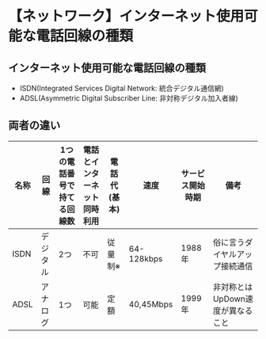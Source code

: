 # 【ネットワーク】インターネット使用可能な電話回線の種類

## インターネット使用可能な電話回線の種類

- ISDN(Integrated Services Digital Network: 統合デジタル通信網)  
- ADSL(Asymmetric Digital Subscriber Line: 非対称デジタル加入者線)

## 両者の違い

名称|回線|1つの電話番号で持てる回線数|電話とインターネット同時利用|電話代(基本)|速度|サービス開始時期|備考
-|-|-|-|-|-|-|-
ISDN|デジタル|2つ|不可|従量制※|64-128kbps|1988年|俗に言うダイヤルアップ接続通信
ADSL|アナログ|1つ|可能|定額|40,45Mbps|1999年|非対称とはUpDown速度が異なること
